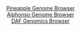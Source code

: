 <div id="Pineapple_Genome_Browser" align="center">
  <a href="https://igv.org/app/?sessionURL=blob:zZJRb5swFIX_i6VWm.SAgUIKUjXRtE3SbOuSFLKlqpADBryAzWxDkkb57_OqTXtZpeZh0yQ_2FfXvuccf3vQESEpZyAAtmG5hmUBCGTJN3NcNxX5iGsiQZDjShIIBMmJICwlINiDHEuFo9l7fbNUqpGBaVLV9GrMCm5Ix8A1fuIMb6SR8toc8KrCKy6w4kKalwJ33KRF19uQFW4aQ892DNfMsMImrpqSM8nNhrAi2ej3kl.lpCCM1ySp20rRZwGJ1qM1ZkaO34WLeZimRMoJ2Y2zi3AyDmPnOloOvcEyuhstIm9xOqcFw6oV5MKPJ_adp.7jMuZ.PYid2gnpzhXFZHziXJ1ebxsqiLyw.ta54_q.6.pgKMvI9n_yrBc90nd7NTsbefn8M21LJ7qO3Ptx58fTpcynf_TtgQMEFU9bzQFIS9EPLAQd5EHX9no_ttY5RMjX6QhOQfDwCIESOF3r9oc9ULtG0wIk.dY.gwMBFxkRIOj5CPUt37fds_4Z8n3rAPegFdXfi_Ymmvl9ZIe27SU5rZRGOUska6SBGTO6NDeKpyOzHIzQNPPGt18Wk8VoNfSiIYqma3TH6fqFLCHQo5._Txt9jaJ_Qt1rhBhqdSxq292wCNeT5SfrxL7ZenF2ufn6NJiVH9JL.RJsEBwXTs5FjZXu1xV9_MlbhwXFTOlCRyVd0Yqq3ULnyDcgsGxHYwtSXnHNIRDF6g2CCFouevsbT.fwePgO">Pineapple Genome Browser</a>
</div>
<div id="Alphonso_Genome_Browser" align="center">
  <a href="https://igv.org/app/?sessionURL=blob:zZJ_a6MwHIffS2DjDqwmWrUK42i7H1fadWzF9rYxJGq02Wlik6jtSt_7ZeOO..cG6x93HASSfEn0833y7EFLhKScgRDYJnJNhIAB5Jp3C1zVJZnjikgQ5riUxACC5EQQlhIQ7kGOpcLR3UzfXCtVy9CyqKp7FWYFN6Vj4gq_cIY7aaa8ssa8LHHCBVZcSGskcMstWrS9jiS4rk39b8d0rQwrbOGyXnMmuVUTVsSd_l78qxQXhPGKxFVTKvoWINZ5dMbMzPGX4WoxTFMi5ZTsJtnZcDoZLp2L6OHKGz9EN19Xkbc6XdCCYdUIcra6d4Ob2WywHM_VMkM1G29b7t89y5k8cc5PL7Y1FUSeIR8NHDcI.gMNhrKMbP.nnvWgR_b9vMiumnl_8.2.Wyydzn_JL_LtrsyZuH2n74MBSp422gOQroUfImg40DNc2.u9LtHAgDDQdASnIHx8MoASOP2ujz_ugdrV2hYgyaZ5E8cAXGREgLAXQOijILDdvt.HQYAOxh40ovx7aC.ju8CH9tC2vTinpdIqZ7FktTQxY2ab5mbxciTLcTE6sS.nHrwWaApP7NGcCBvpebLBsmjWxR.JvrLSAd4eUbf7kVz_xL2PBDFVcqxwtwV2VDSajj0VTJ41r.Rhcn.eLDSmRlxF7yI6Dk_ORYWVPq8revvTuxYLipnShZZKmtCSqt1Kk.QdCJHtaH1BykuufQSiSD5BAxrIhZ9_a.ocng4_AA--">Alphonso Genome Browser</a>
</div>


<div id="DAF_Genomics_Browser" align="center">
  <a href="https://igv.org/app/?sessionURL=blob:tZFra9swFIb_y4H0k6.y48SGMJy1XbK0G21wQlNK0JzjWKtleZKctA357xNeS2GjjEEHkpB0Lu8rPQfYoVRM1JAAcfy.4_tggSrFfk55U.EXylFBUtBKoQUSC5RY5wjJAQqqNM2uL0xlqXWjEtfd0MLeYi04y5WjAoc2thKtLtGk2sShnD6Jmu6VkwtukjV1adWUolbCpXmOStme22C9Xe.pWV5i664lrnlbadapro0JY2zjFNS4ZfUGH_5i5D8om8E.pMt52tXP8HG6GaWzaboIzrLVp.jjKvs6WWbR8mTOtjXVrcTRbnI6nixmi.ZGlSvyPbhQ5dPnm_50L71ecHpy9tAwiWrkD_xh0I.HhMDRgkrkrUEAeSn9xA.tARlaJAzt523Qj8wfSMEgub2zQEua35v02wPox8aAAoU_2o6ZBUJuUEJix5438OOY9MNB6MWxf7QO0MrqnUmeZ9fxwCMpIZHzjXKjX7Cq.z4j9GfwvTD.1tnMf8V0f9U2rEfGUXy5QlYpvtNDXhbppbnrkfPx1RuwLHjzcYWQnGoT.nV8RkMro8mx1q9sguPd8Sc-">DAF Genomics Browser</a>
</div>
